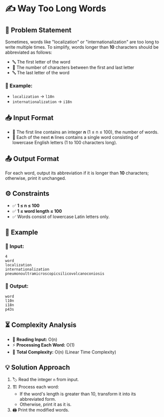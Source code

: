 # ✍️ Way Too Long Words

## 📜 Problem Statement
Sometimes, words like "localization" or "internationalization" are too long to write multiple times. To simplify, words longer than **10** characters should be abbreviated as follows:

- 🔤 The first letter of the word
- 🔢 The number of characters between the first and last letter
- 🔤 The last letter of the word

### 📝 Example:
- `localization` → `l10n`
- `internationalization` → `i18n`

## 📥 Input Format
- 📌 The first line contains an integer **n** (1 ≤ n ≤ 100), the number of words.
- 📌 Each of the next **n** lines contains a single word consisting of lowercase English letters (1 to 100 characters long).

## 📤 Output Format
For each word, output its abbreviation if it is longer than **10** characters; otherwise, print it unchanged.

## ⚙️ Constraints
- ✅ **1 ≤ n ≤ 100**
- ✅ **1 ≤ word length ≤ 100**
- ✅ Words consist of lowercase Latin letters only.

## 🎯 Example
### **📌 Input:**
```
4
word
localization
internationalization
pneumonoultramicroscopicsilicovolcanoconiosis
```

### **📌 Output:**
```
word
l10n
i18n
p43s
```

## ⏳ Complexity Analysis
- 📖 **Reading Input:** O(n)
- ⚡ **Processing Each Word:** O(1)
- 🚀 **Total Complexity:** O(n) (Linear Time Complexity)

## 💡 Solution Approach
1. 🏷️ Read the integer `n` from input.
2. 🏗️ Process each word:
   - If the word's length is greater than 10, transform it into its abbreviated form.
   - Otherwise, print it as it is.
3. 🖨️ Print the modified words.

